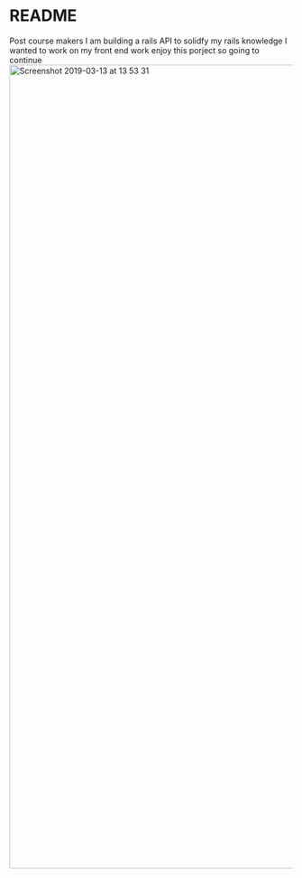 # README
Post course makers I am building a rails API to solidfy my rails knowledge
I wanted to work on my front end work
enjoy this porject so going to continue
<img width="1422" alt="Screenshot 2019-03-13 at 13 53 31" src="https://user-images.githubusercontent.com/43011172/54284379-bd4f9b80-4597-11e9-9e72-514ed005a693.png">
